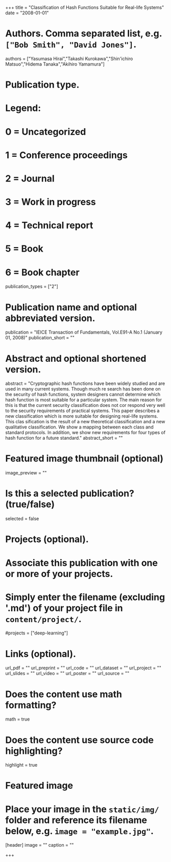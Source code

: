 +++
title = "Classification of Hash Functions Suitable for Real-life Systems"
date = "2008-01-01"

# Authors. Comma separated list, e.g. `["Bob Smith", "David Jones"]`.
authors = ["Yasumasa Hirai","Takashi Kurokawa","Shin'ichiro Matsuo","Hidema Tanaka","Akihiro Yamamura"]

# Publication type.
# Legend:
# 0 = Uncategorized
# 1 = Conference proceedings
# 2 = Journal
# 3 = Work in progress
# 4 = Technical report
# 5 = Book
# 6 = Book chapter
publication_types = ["2"]

# Publication name and optional abbreviated version.
publication = "IEICE Transaction of Fundamentals, Vol.E91-A No.1 (January 01, 2008)"
publication_short = ""

# Abstract and optional shortened version.
abstract = "Cryptographic hash functions have been widely studied and are used in many current systems. Though much re­ search has been done on the security of hash functions, system designers cannot determine which hash function is most suitable for a particular system. The main reason for this is that the current security classification does not cor­ respond very well to the security requirements of practical systems. This paper describes a new classification which is more suitable for designing real-life systems. This clas­ sification is the result of a new theoretical classification and a new qualitative classification. We show a mapping between each class and standard protocols. In addition, we show new requirements for four types of hash function for a future standard."
abstract_short = ""

# Featured image thumbnail (optional)
image_preview = ""

# Is this a selected publication? (true/false)
selected = false

# Projects (optional).
#   Associate this publication with one or more of your projects.
#   Simply enter the filename (excluding '.md') of your project file in `content/project/`.
#projects = ["deep-learning"]

# Links (optional).
url_pdf = ""
url_preprint = ""
url_code = ""
url_dataset = ""
url_project = ""
url_slides = ""
url_video = ""
url_poster = ""
url_source = ""

# Does the content use math formatting?
math = true

# Does the content use source code highlighting?
highlight = true

# Featured image
# Place your image in the `static/img/` folder and reference its filename below, e.g. `image = "example.jpg"`.
[header]
image = ""
caption = ""

+++